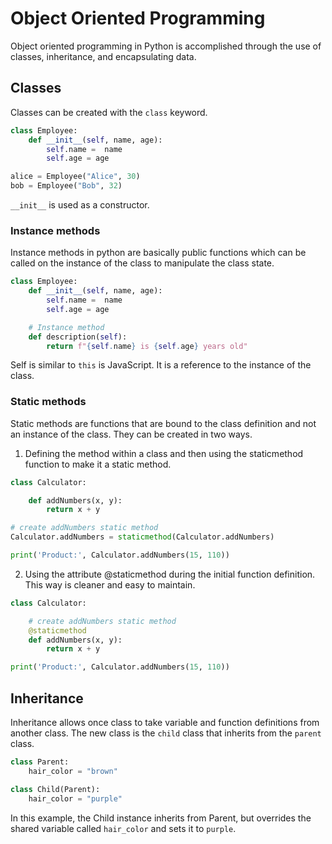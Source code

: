 # Object Oriented Programming

Object oriented programming in Python is accomplished through the use of classes, inheritance, and encapsulating data.

## Classes

Classes can be created with the `class` keyword.

```python
class Employee:
    def __init__(self, name, age):
        self.name =  name
        self.age = age

alice = Employee("Alice", 30)
bob = Employee("Bob", 32)
```

`__init__` is used as a constructor.

### Instance methods

Instance methods in python are basically public functions which can be called on the instance of the class to manipulate the class state.

```python
class Employee:
    def __init__(self, name, age):
        self.name =  name
        self.age = age

    # Instance method
    def description(self):
        return f"{self.name} is {self.age} years old"
```

Self is similar to `this` is JavaScript. It is a reference to the instance of the class.

### Static methods

Static methods are functions that are bound to the class definition and not an instance of the class. They can be created in two ways.

1. Defining the method within a class and then using the staticmethod function to make it a static method.

```python
class Calculator:

    def addNumbers(x, y):
        return x + y

# create addNumbers static method
Calculator.addNumbers = staticmethod(Calculator.addNumbers)

print('Product:', Calculator.addNumbers(15, 110))
```

2. Using the attribute @staticmethod during the initial function definition. This way is cleaner and easy to maintain.

```python
class Calculator:

    # create addNumbers static method
    @staticmethod
    def addNumbers(x, y):
        return x + y

print('Product:', Calculator.addNumbers(15, 110))
```

## Inheritance

Inheritance allows once class to take variable and function definitions from another class. The new class is the `child` class that inherits from the `parent` class.

```python
class Parent:
    hair_color = "brown"

class Child(Parent):
    hair_color = "purple"
```

In this example, the Child instance inherits from Parent, but overrides the shared variable called `hair_color` and sets it to `purple`.
